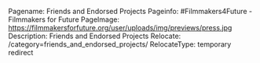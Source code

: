 Pagename: Friends and Endorsed Projects
Pageinfo: #Filmmakers4Future - Filmmakers for Future
PageImage: https://filmmakersforfuture.org/user/uploads/img/previews/press.jpg
Description: Friends and Endorsed Projects
Relocate: /category=friends_and_endorsed_projects/
RelocateType: temporary redirect